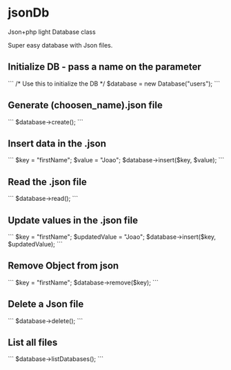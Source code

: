 # jsonDb
Json+php light Database class

Super easy database with Json files.

<h2>Initialize DB - pass a name on the parameter</h2>
```
/* Use this to initialize the DB */
$database = new Database("users");
```
<h2>Generate (choosen_name).json file</h2>
```
$database->create();
```
<h2>Insert data in the .json</h2>
```
$key = "firstName";
$value = "Joao";
$database->insert($key, $value);
```
<h2>Read the .json file</h2>
```
$database->read();
```
<h2>Update values in the .json file</h2>
```
$key = "firstName";
$updatedValue = "Joao";
$database->insert($key, $updatedValue);
```
<h2>Remove Object from json</h2>
```
$key = "firstName";
$database->remove($key);
```
<h2>Delete a Json file</h2>
```
$database->delete();
```
<h2>List all files</h2>
```
$database->listDatabases();
```
